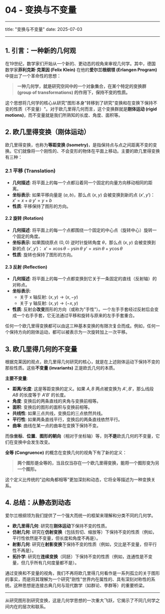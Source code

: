 # 04 - 变换与不变量

---

title: "变换与不变量"
date: 2025-07-03

---

## 1. 引言：一种新的几何观

在19世纪，数学家们开始从一个新的、更动态的视角来审视几何学。其中，德国数学家**菲利克斯·克莱因 (Felix Klein)** 在他的**爱尔兰根纲领 (Erlangen Program)** 中提出了一个革命性的思想：

> **一种几何学，就是研究空间中的一个对象集合，在某个特定的变换群 (group of transformations) 的作用下，保持不变的性质。**

这个思想将几何学的核心从研究"图形本身"转移到了研究"变换和在变换下保持不变的性质（不变量）"。对于欧几里得几何而言，这个变换群就是**刚体运动 (rigid motions)**，而不变量就是我们所熟知的长度、角度、面积等。

## 2. 欧几里得变换（刚体运动）

欧几里得变换，也称为**等距变换 (Isometry)**，是指保持点与点之间距离不变的变换。它们就像将一个刚性的、不会变形的物体在平面上移动。主要的欧几里得变换有三种：

### 2.1 平移 (Translation)

- **几何描述**: 将平面上的每一个点都沿着同一个固定的向量方向移动相同的距离。
- **坐标表示**: 如果平移向量是 $(a, b)$，那么点 $(x, y)$ 会被变换到新的点 $(x', y')$：
  $x' = x + a$
  $y' = y + b$
- **性质**: 平移保持了图形的方向。

#### 2.2 旋转 (Rotation)

- **几何描述**: 将平面上的每一个点都围绕一个固定的中心点（旋转中心）旋转一个固定的角度。
- **坐标表示**: 如果围绕原点 $(0,0)$ 逆时针旋转角度 $\theta$，那么点 $(x, y)$ 会被变换到新的点 $(x', y')$：
  $x' = x \cos\theta - y \sin\theta$
  $y' = x \sin\theta + y \cos\theta$
- **性质**: 旋转也保持了图形的方向。

#### 2.3 反射 (Reflection)

- **几何描述**: 将平面上的每一个点都变换到它关于一条固定的直线（反射轴）的对称点。
- **坐标表示**:
  - 关于 x 轴反射: $(x, y) \to (x, -y)$
  - 关于 y 轴反射: $(x, y) \to (-x, y)$
- **性质**: 反射会**改变**图形的方向（或称为"手性"）。一个左手手套经过反射后会变成一个右手手套，它无法通过平移和旋转与原来的左手手套重合。

任何一个欧几里得变换都可以由这三种基本变换的有限次复合而成。例如，任何一个保持方向的刚体运动，都可以被表示为一次旋转加上一次平移。

## 3. 欧几里得几何的不变量

根据克莱因的观点，欧几里得几何研究的核心，就是在上述刚体运动下保持不变的那些性质。这些**不变量 (invariants)** 正是欧氏几何的本质。

**主要不变量**:

- **距离/长度**: 这是等距变换的定义。如果 $A, B$ 两点被变换为 $A', B'$，那么线段 $AB$ 的长度等于 $A'B'$ 的长度。
- **角度**: 变换后的两条直线的夹角与变换前相等。
- **面积**: 变换后的图形的面积与变换前相等。
- **共线性**: 如果三点共线，变换后的三点依然共线。
- **平行性**: 如果两条直线平行，变换后的两条直线依然平行。
- **曲率**: 曲线在某一点的曲率在变换下保持不变。

而像**坐标**、**位置**、**图形的朝向**（相对于坐标轴）等，则**不是**欧氏几何的不变量，它们在变换中会发生改变。

**全等 (Congruence)** 的概念在变换几何的视角下有了新的定义：
> **两个图形是全等的，当且仅当存在一个欧几里得变换，能将一个图形变为另一个图形。**

这个定义比传统的"边和角都相等"更加深刻和动态，它将全等描述为一种变换关系。

## 4. 总结：从静态到动态

爱尔兰根纲领为我们提供了一个强大而统一的框架来理解和分类不同的几何学。

- **欧几里得几何**: 研究在**刚体运动**下保持不变的性质。
- **仿射几何**: 研究在**仿射变换**（包括剪切、缩放等）下保持不变的性质（例如，平行性依然是不变量，但长度和角度不再是）。
- **射影几何**: 研究在**射影变换**下保持不变的性质（例如，交比是不变量，但平行性不再是）。
- **拓扑学**: 研究在**连续变换**（同胚）下保持不变的性质（例如，连通性是不变量，但几乎所有几何度量都不是）。

通过变换和不变量的视角，我们不再将欧几里得几何看作是一系列孤立的关于图形的事实，而是将其理解为一个研究"刚性"世界内在属性的、具有深刻对称性的系统。这种思想是连接古典几何与现代数学（如群论、李群等）的重要桥梁。

---

从研究图形到研究变换，这是几何学思想的一次重大飞跃，它揭示了不同几何学之间内在的层次和联系。

